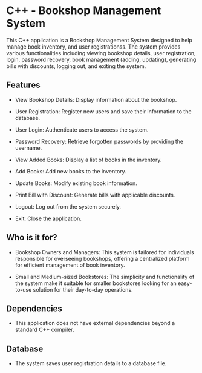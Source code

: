
# C++ - Bookshop Management System

This C++ application is a Bookshop Management System designed to help manage book inventory, and user registrationss. The system provides various functionalities including viewing bookshop details, user registration, login, password recovery, book management (adding, updating), generating bills with discounts, logging out, and exiting the system.

## Features
- View Bookshop Details: Display information about the bookshop.

- User Registration: Register new users and save their information to the database.

- User Login: Authenticate users to access the system.

- Password Recovery: Retrieve forgotten passwords by providing the username.

- View Added Books: Display a list of books in the inventory.

- Add Books: Add new books to the inventory.

- Update Books: Modify existing book information.

- Print Bill with Discount: Generate bills with applicable discounts.

- Logout: Log out from the system securely.

- Exit: Close the application.

## Who is it for?

- Bookshop Owners and Managers: This system is tailored for individuals responsible for overseeing bookshops, offering a centralized platform for efficient management of book inventory.

- Small and Medium-sized Bookstores: The simplicity and functionality of the system make it suitable for smaller bookstores looking for an easy-to-use solution for their day-to-day operations.

## Dependencies

- This application does not have external dependencies beyond a standard C++ compiler.

## Database
- The system saves user registration details to a database file.
